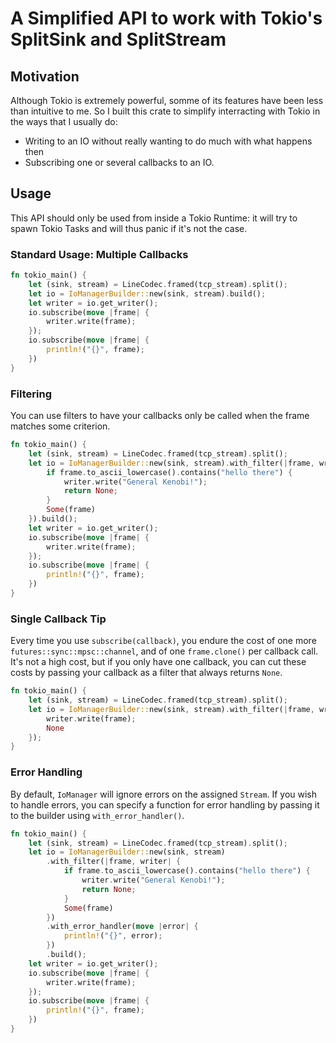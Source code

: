 # A Simplified API to work with Tokio's SplitSink and SplitStream

## Motivation

Although Tokio is extremely powerful, somme of its features have been less than intuitive to me.
So I built this crate to simplify interracting with Tokio in the ways that I usually do:

- Writing to an IO without really wanting to do much with what happens then
- Subscribing one or several callbacks to an IO.

## Usage

This API should only be used from inside a Tokio Runtime: it will try to spawn Tokio Tasks and will thus panic if it's not the case.

### Standard Usage: Multiple Callbacks

```rust
fn tokio_main() {
    let (sink, stream) = LineCodec.framed(tcp_stream).split();
    let io = IoManagerBuilder::new(sink, stream).build();
    let writer = io.get_writer();
    io.subscribe(move |frame| {
        writer.write(frame);
    });
    io.subscribe(move |frame| {
        println!("{}", frame);
    })
}
```

### Filtering

You can use filters to have your callbacks only be called when the frame matches some criterion.

```rust
fn tokio_main() {
    let (sink, stream) = LineCodec.framed(tcp_stream).split();
    let io = IoManagerBuilder::new(sink, stream).with_filter(|frame, writer| {
        if frame.to_ascii_lowercase().contains("hello there") {
            writer.write("General Kenobi!");
            return None;
        }
        Some(frame)
    }).build();
    let writer = io.get_writer();
    io.subscribe(move |frame| {
        writer.write(frame);
    });
    io.subscribe(move |frame| {
        println!("{}", frame);
    })
}
```

### Single Callback Tip

Every time you use `subscribe(callback)`, you endure the cost of one more `futures::sync::mpsc::channel`,
and of one `frame.clone()` per callback call.
It's not a high cost, but if you only have one callback, you can cut these costs by passing your callback
as a filter that always returns `None`.

```rust
fn tokio_main() {
    let (sink, stream) = LineCodec.framed(tcp_stream).split();
    let io = IoManagerBuilder::new(sink, stream).with_filter(|frame, writer| {
        writer.write(frame);
        None
    });
}
```

### Error Handling

By default, `IoManager` will ignore errors on the assigned `Stream`. If you wish to handle errors, you can specify a function
for error handling by passing it to the builder using `with_error_handler()`.

```rust
fn tokio_main() {
    let (sink, stream) = LineCodec.framed(tcp_stream).split();
    let io = IoManagerBuilder::new(sink, stream)
        .with_filter(|frame, writer| {
            if frame.to_ascii_lowercase().contains("hello there") {
                writer.write("General Kenobi!");
                return None;
            }
            Some(frame)
        })
        .with_error_handler(move |error| {
            println!("{}", error);
        })
        .build();
    let writer = io.get_writer();
    io.subscribe(move |frame| {
        writer.write(frame);
    });
    io.subscribe(move |frame| {
        println!("{}", frame);
    })
}
```
